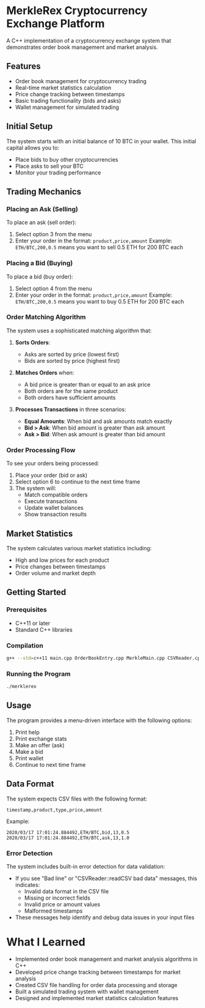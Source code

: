 # MerkleRex Cryptocurrency Exchange Platform

A C++ implementation of a cryptocurrency exchange system that demonstrates order book management and market analysis.

## Features

- Order book management for cryptocurrency trading
- Real-time market statistics calculation
- Price change tracking between timestamps
- Basic trading functionality (bids and asks)
- Wallet management for simulated trading

## Initial Setup

The system starts with an initial balance of 10 BTC in your wallet. This initial capital allows you to:
- Place bids to buy other cryptocurrencies
- Place asks to sell your BTC
- Monitor your trading performance

## Trading Mechanics

### Placing an Ask (Selling)
To place an ask (sell order):
1. Select option 3 from the menu
2. Enter your order in the format: `product,price,amount`
   Example: `ETH/BTC,200,0.5` means you want to sell 0.5 ETH for 200 BTC each

### Placing a Bid (Buying)
To place a bid (buy order):
1. Select option 4 from the menu
2. Enter your order in the format: `product,price,amount`
   Example: `ETH/BTC,200,0.5` means you want to buy 0.5 ETH for 200 BTC each

### Order Matching Algorithm
The system uses a sophisticated matching algorithm that:

1. **Sorts Orders**:
   - Asks are sorted by price (lowest first)
   - Bids are sorted by price (highest first)

2. **Matches Orders** when:
   - A bid price is greater than or equal to an ask price
   - Both orders are for the same product
   - Both orders have sufficient amounts

3. **Processes Transactions** in three scenarios:
   - **Equal Amounts**: When bid and ask amounts match exactly
   - **Bid > Ask**: When bid amount is greater than ask amount
   - **Ask > Bid**: When ask amount is greater than bid amount

### Order Processing Flow
To see your orders being processed:

1. Place your order (bid or ask)
2. Select option 6 to continue to the next time frame
3. The system will:
   - Match compatible orders
   - Execute transactions
   - Update wallet balances
   - Show transaction results

## Market Statistics

The system calculates various market statistics including:
- High and low prices for each product
- Price changes between timestamps
- Order volume and market depth

## Getting Started

### Prerequisites

- C++11 or later
- Standard C++ libraries

### Compilation

```bash
g++ --std=c++11 main.cpp OrderBookEntry.cpp MerkleMain.cpp CSVReader.cpp OrderBook.cpp Wallet.cpp -o merklerex
```

### Running the Program

```bash
./merklerex
```

## Usage

The program provides a menu-driven interface with the following options:

1. Print help
2. Print exchange stats
3. Make an offer (ask)
4. Make a bid
5. Print wallet
6. Continue to next time frame

## Data Format

The system expects CSV files with the following format:
```
timestamp,product,type,price,amount
```

Example:
```
2020/03/17 17:01:24.884492,ETH/BTC,bid,13,0.5
2020/03/17 17:01:24.884492,ETH/BTC,ask,13,1.0
```

### Error Detection
The system includes built-in error detection for data validation:
- If you see "Bad line" or "CSVReader::readCSV bad data" messages, this indicates:
  - Invalid data format in the CSV file
  - Missing or incorrect fields
  - Invalid price or amount values
  - Malformed timestamps
- These messages help identify and debug data issues in your input files

# What I Learned

- Implemented order book management and market analysis algorithms in C++
- Developed price change tracking between timestamps for market analysis
- Created CSV file handling for order data processing and storage
- Built a simulated trading system with wallet management
- Designed and implemented market statistics calculation features
